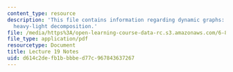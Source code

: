 ```yaml
---
content_type: resource
description: 'This file contains information regarding dynamic graphs: link-cut trees,
  heavy-light decomposition.'
file: /media/https%3A/open-learning-course-data-rc.s3.amazonaws.com/6-851-advanced-data-structures-spring-2012/d614c2defb1bbbbed77c967843637267_MIT6_851S12_Lec19.pdf
file_type: application/pdf
resourcetype: Document
title: Lecture 19 Notes
uid: d614c2de-fb1b-bbbe-d77c-967843637267
---
```

